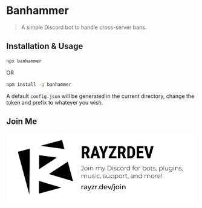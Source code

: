# Banhammer

> A simple Discord bot to handle cross-server bans.

## Installation & Usage

```bash
npx banhammer
```

OR

```bash
npm install -g banhammer
```

A default `config.json` will be generated in the current directory, change the token and prefix to whatever you wish.

## Join Me

[![Discord Badge](https://github.com/Rayzr522/ProjectResources/raw/master/RayzrDev/badge-small.png)](https://rayzr.dev/join)
